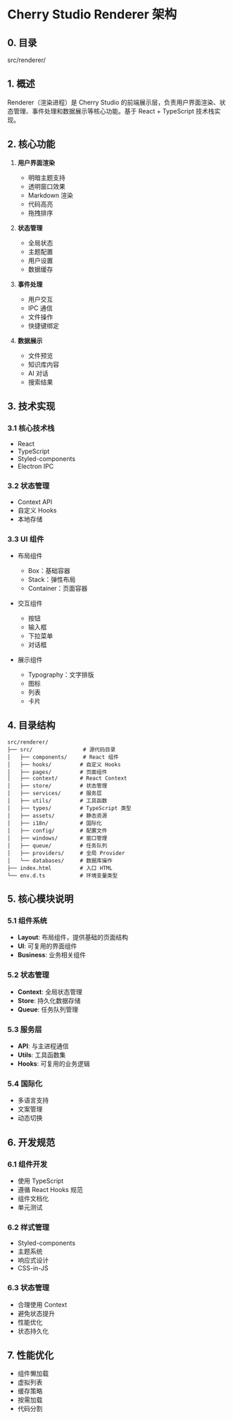 # Cherry Studio Renderer 架构

## 0. 目录
src/renderer/

## 1. 概述

Renderer（渲染进程）是 Cherry Studio 的前端展示层，负责用户界面渲染、状态管理、事件处理和数据展示等核心功能。基于 React + TypeScript 技术栈实现。

## 2. 核心功能

1. **用户界面渲染**
   - 明暗主题支持
   - 透明窗口效果
   - Markdown 渲染
   - 代码高亮
   - 拖拽排序

2. **状态管理**
   - 全局状态
   - 主题配置
   - 用户设置
   - 数据缓存

3. **事件处理**
   - 用户交互
   - IPC 通信
   - 文件操作
   - 快捷键绑定

4. **数据展示**
   - 文件预览
   - 知识库内容
   - AI 对话
   - 搜索结果

## 3. 技术实现

### 3.1 核心技术栈

- React
- TypeScript
- Styled-components
- Electron IPC

### 3.2 状态管理

- Context API
- 自定义 Hooks
- 本地存储

### 3.3 UI 组件

- 布局组件
  - Box：基础容器
  - Stack：弹性布局
  - Container：页面容器

- 交互组件
  - 按钮
  - 输入框
  - 下拉菜单
  - 对话框

- 展示组件
  - Typography：文字排版
  - 图标
  - 列表
  - 卡片

## 4. 目录结构

```
src/renderer/
├── src/                # 源代码目录
│   ├── components/     # React 组件
│   ├── hooks/         # 自定义 Hooks
│   ├── pages/         # 页面组件
│   ├── context/       # React Context
│   ├── store/         # 状态管理
│   ├── services/      # 服务层
│   ├── utils/         # 工具函数
│   ├── types/         # TypeScript 类型
│   ├── assets/        # 静态资源
│   ├── i18n/          # 国际化
│   ├── config/        # 配置文件
│   ├── windows/       # 窗口管理
│   ├── queue/         # 任务队列
│   ├── providers/     # 全局 Provider
│   └── databases/     # 数据库操作
├── index.html         # 入口 HTML
└── env.d.ts           # 环境变量类型
```

## 5. 核心模块说明

### 5.1 组件系统

- **Layout**: 布局组件，提供基础的页面结构
- **UI**: 可复用的界面组件
- **Business**: 业务相关组件

### 5.2 状态管理

- **Context**: 全局状态管理
- **Store**: 持久化数据存储
- **Queue**: 任务队列管理

### 5.3 服务层

- **API**: 与主进程通信
- **Utils**: 工具函数集
- **Hooks**: 可复用的业务逻辑

### 5.4 国际化

- 多语言支持
- 文案管理
- 动态切换

## 6. 开发规范

### 6.1 组件开发

- 使用 TypeScript
- 遵循 React Hooks 规范
- 组件文档化
- 单元测试

### 6.2 样式管理

- Styled-components
- 主题系统
- 响应式设计
- CSS-in-JS

### 6.3 状态管理

- 合理使用 Context
- 避免状态提升
- 性能优化
- 状态持久化

## 7. 性能优化

- 组件懒加载
- 虚拟列表
- 缓存策略
- 按需加载
- 代码分割
